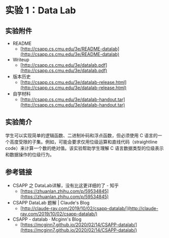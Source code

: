 # 实验 1：Data Lab

## 实验附件

* README
  * [http://csapp.cs.cmu.edu/3e/README-datalab](http://csapp.cs.cmu.edu/3e/README-datalab)
* Writeup
  * [http://csapp.cs.cmu.edu/3e/datalab.pdf](http://csapp.cs.cmu.edu/3e/datalab.pdf)
* 版本历史
  * [http://csapp.cs.cmu.edu/3e/datalab-release.html](http://csapp.cs.cmu.edu/3e/datalab-release.html)
* 自学材料
  * [http://csapp.cs.cmu.edu/3e/datalab-handout.tar](http://csapp.cs.cmu.edu/3e/datalab-handout.tar)

## 实验简介

学生可以实现简单的逻辑函数、二进制补码和浮点函数，但必须使用 C 语言的一个高度受限的子集。例如，可能会要求仅用位级运算和直线代码（straightline code）来计算一个数的绝对值。该实验帮助学生理解 C 语言数据类型的位级表示和数据操作的位级行为。

## 参考链接

* CSAPP 之 DataLab详解，没有比这更详细的了 - 知乎 
  * [https://zhuanlan.zhihu.com/p/59534845](https://zhuanlan.zhihu.com/p/59534845)
* CSAPP DataLab 题解 \| Claude's Blog 
  * [http://claude-ray.com/2019/10/02/csapp-datalab/](http://claude-ray.com/2019/10/02/csapp-datalab/)
* CSAPP - datalab · Mcginn's Blog 
  * [https://mcginn7.github.io/2020/02/14/CSAPP-datalab/](https://mcginn7.github.io/2020/02/14/CSAPP-datalab/)


